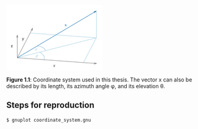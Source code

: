 ![Fig. 1.1](fig1_01.png)

**Figure 1.1**: Coordinate system used in
this thesis. The vector x can also be described by its length, its azimuth angle
φ, and its elevation θ.

## Steps for reproduction

```Bash
$ gnuplot coordinate_system.gnu
```
